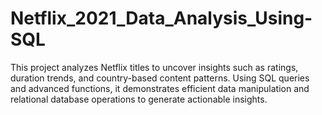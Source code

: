 # Netflix_2021_Data_Analysis_Using-SQL
This project analyzes Netflix titles to uncover insights such as ratings, duration trends, and country-based content patterns. Using SQL queries and advanced functions, it demonstrates efficient data manipulation and relational database operations to generate actionable insights.
